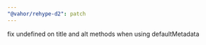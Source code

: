 ```yaml
---
"@vahor/rehype-d2": patch
---
```


fix undefined on title and alt methods when using defaultMetadata
